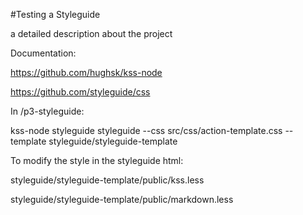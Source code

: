 #Testing a Styleguide
 
a detailed description about the project
 
Documentation: 

https://github.com/hughsk/kss-node

https://github.com/styleguide/css


In /p3-styleguide:

kss-node styleguide styleguide --css src/css/action-template.css --template styleguide/styleguide-template

To modify the style in the styleguide html:

styleguide/styleguide-template/public/kss.less

styleguide/styleguide-template/public/markdown.less
